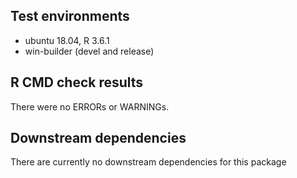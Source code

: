 ## Test environments
* ubuntu 18.04, R 3.6.1
* win-builder (devel and release)

## R CMD check results
There were no ERRORs or WARNINGs.

## Downstream dependencies
There are currently no downstream dependencies for this package
